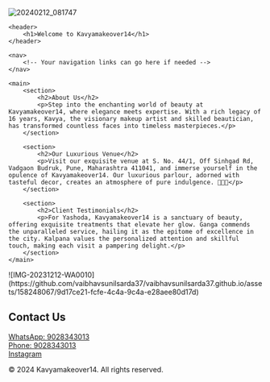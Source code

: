 ![20240212_081747](https://github.com/vaibhavsunilsarda37/vaibhavsunilsarda37.github.io/assets/158248067/4066aff7-45df-4b54-b02e-14c7bb08bfbf)


<html lang="en">
<head>
    <meta charset="UTF-8">
    <meta name="viewport" content="width=device-width, initial-scale=1.0">
</head>
<body>

    <header>
        <h1>Welcome to Kavyamakeover14</h1>
    </header>

    <nav>
        <!-- Your navigation links can go here if needed -->
    </nav>

    <main>
        <section>
            <h2>About Us</h2>
            <p>Step into the enchanting world of beauty at Kavyamakeover14, where elegance meets expertise. With a rich legacy of 16 years, Kavya, the visionary makeup artist and skilled beautician, has transformed countless faces into timeless masterpieces.</p>
        </section>

        <section>
            <h2>Our Luxurious Venue</h2>
            <p>Visit our exquisite venue at S. No. 44/1, Off Sinhgad Rd, Vadgaon Budruk, Pune, Maharashtra 411041, and immerse yourself in the opulence of Kavyamakeover14. Our luxurious parlour, adorned with tasteful decor, creates an atmosphere of pure indulgence. 💄💅✨</p>
        </section>

        <section>
            <h2>Client Testimonials</h2>
            <p>For Yashoda, Kavyamakeover14 is a sanctuary of beauty, offering exquisite treatments that elevate her glow. Ganga commends the unparalleled service, hailing it as the epitome of excellence in the city. Kalpana values the personalized attention and skillful touch, making each visit a pampering delight.</p>
        </section>
    </main>

</body>
</html>
![IMG-20231212-WA0010](https://github.com/vaibhavsunilsarda37/vaibhavsunilsarda37.github.io/assets/158248067/9d17ce21-fcfe-4c4a-9c4a-e28aee80d17d)
<!-- Contact Us Section -->
<section>
    <h2>Contact Us</h2>
    <p>
        <a href="https://wa.me/9028343013?text=Hello%20Kavyamakeover14%20I%20would%20like%20to%20inquire%20about%20parlour%20treatment.%20Please%20send%20me%20the%20parlour%20menu." target="_blank">WhatsApp: 9028343013</a><br>
        <a href="tel:+9028343013" target="_blank">Phone: 9028343013</a><br>
        <a href="https://www.instagram.com/kavyamakeover14/" target="_blank">Instagram</a>
    </p>
</section>
<footer>
    <p>&copy; 2024 Kavyamakeover14. All rights reserved.</p>
</footer>
